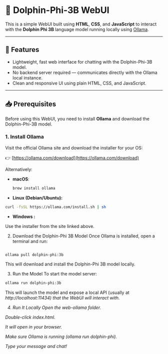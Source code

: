 # 🐬 Dolphin-Phi-3B WebUI

This is a simple WebUI built using **HTML**, **CSS**, and **JavaScript** to interact with the **Dolphin Phi 3B** language model running locally using [Ollama](https://ollama.com/).

---

## 🚀 Features

- Lightweight, fast web interface for chatting with the Dolphin-Phi-3B model.
- No backend server required — communicates directly with the Ollama local instance.
- Clean and responsive UI using plain HTML, CSS, and JavaScript.

---

## 📥 Prerequisites

Before using this WebUI, you need to install **Ollama** and download the Dolphin-Phi-3B model.

### 1. Install Ollama

Visit the official Ollama site and download the installer for your OS:

👉 [https://ollama.com/download](https://ollama.com/download)

Alternatively:

- **macOS**:

  ```bash
  brew install ollama

  ```

- **Linux (Debian/Ubuntu):**

```bash
curl -fsSL https://ollama.com/install.sh | sh
```

- **Windows :**

Use the installer from the site linked above.

2. Download the Dolphin-Phi 3B Model
   Once Ollama is installed, open a terminal and run:

``` bash

ollama pull dolphin-phi:3b

```

This will download and install the Dolphin-Phi 3B model locally.

3. Run the Model
   To start the model server:

``` bash
ollama run dolphin-phi:3b
```

This will launch the model and expose a local API (usually at <i>http://localhost:11434<i>) that the WebUI will interact with.

4. Run It Locally
   Open the web-ollama folder.

Double-click index.html.

It will open in your browser.

Make sure Ollama is running (<i>ollama run dolphin-phi<i>).

Type your message and chat!
